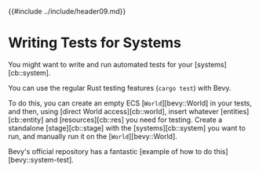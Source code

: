 {{#include ../include/header09.md}}

# Writing Tests for Systems

You might want to write and run automated tests for your [systems][cb::system].

You can use the regular Rust testing features (`cargo test`) with Bevy.

To do this, you can create an empty ECS [`World`][bevy::World] in your
tests, and then, using [direct World access][cb::world], insert whatever
[entities][cb::entity] and [resources][cb::res] you need for testing. Create
a standalone [stage][cb::stage] with the [systems][cb::system] you want to
run, and manually run it on the [`World`][bevy::World].

Bevy's official repository has a fantastic [example of how to do
this][bevy::system-test].
